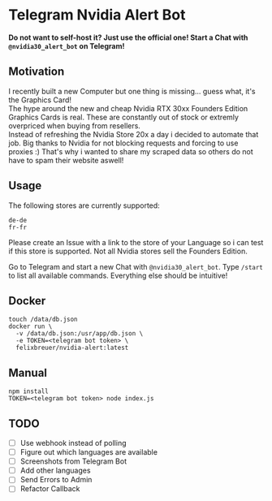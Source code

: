 # Telegram Nvidia Alert Bot

__Do not want to self-host it? Just use the official one! Start a Chat with `@nvidia30_alert_bot` on Telegram!__

## Motivation

I recently built a new Computer but one thing is missing... guess what, it's the Graphics Card!  
The hype around the new and cheap Nvidia RTX 30xx Founders Edition Graphics Cards is real. These are constantly out of stock or extremly overpriced when buying from resellers.  
Instead of refreshing the Nvidia Store 20x a day i decided to automate that job. Big thanks to Nvidia for not blocking requests and forcing to use proxies :) That's why i wanted to share my scraped data so others do not have to spam their website aswell!

## Usage

The following stores are currently supported:
```
de-de
fr-fr
```
Please create an Issue with a link to the store of your Language so i can test if this store is supported. Not all Nvidia stores sell the Founders Edition.

Go to Telegram and start a new Chat with `@nvidia30_alert_bot`. Type `/start` to list all available commands. Everything else should be intuitive!

## Docker

```
touch /data/db.json
docker run \
  -v /data/db.json:/usr/app/db.json \
  -e TOKEN=<telegram bot token> \
  felixbreuer/nvidia-alert:latest
```

## Manual

```
npm install
TOKEN=<telegram bot token> node index.js
```

## TODO

- [ ] Use webhook instead of polling
- [ ] Figure out which languages are available
- [ ] Screenshots from Telegram Bot
- [ ] Add other languages
- [ ] Send Errors to Admin
- [ ] Refactor Callback
